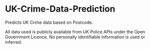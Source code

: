 # UK-Crime-Data-Prediction
Predicts UK Crime data based on Postcode.


All data used is publicly available from UK Police APIs under the Open Government Licence. No personally identifiable information is used or inferred.
